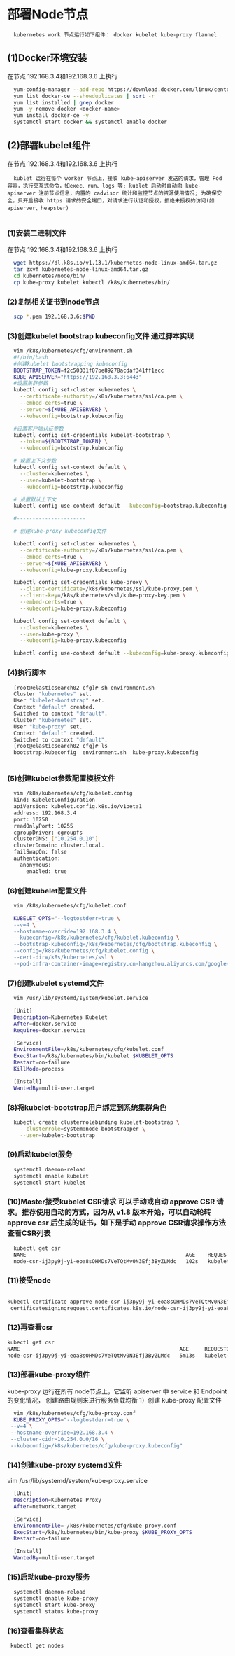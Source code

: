 # 部署Node节点

``` 
  kubernetes work 节点运行如下组件： docker kubelet kube-proxy flannel
```

##  (1)Docker环境安装

在节点 192.168.3.4和192.168.3.6 上执行

``` bash
  yum-config-manager --add-repo https://download.docker.com/linux/centos/docker-ce.repo
  yum list docker-ce --showduplicates | sort -r
  yum list installed | grep docker
  yum -y remove docker <docker-name>
  yum install docker-ce -y
  systemctl start docker && systemctl enable docker
```

##  (2)部署kubelet组件

在节点 192.168.3.4和192.168.3.6 上执行

```
  kublet 运行在每个 worker 节点上，接收 kube-apiserver 发送的请求，管理 Pod 容器，执行交互式命令，如exec、run、logs 等; kublet 启动时自动向 kube-apiserver 注册节点信息，内置的 cadvisor 统计和监控节点的资源使用情况; 为确保安全，只开启接收 https 请求的安全端口，对请求进行认证和授权，拒绝未授权的访问(如apiserver、heapster)
  
```

### (1)安装二进制文件

在节点 192.168.3.4和192.168.3.6 上执行

``` bash
  wget https://dl.k8s.io/v1.13.1/kubernetes-node-linux-amd64.tar.gz
  tar zxvf kubernetes-node-linux-amd64.tar.gz
  cd kubernetes/node/bin/
  cp kube-proxy kubelet kubectl /k8s/kubernetes/bin/
```

### (2)复制相关证书到node节点
 
``` bash
  scp *.pem 192.168.3.6:$PWD   
```

### (3)创建kubelet bootstrap kubeconfig文件 通过脚本实现

``` bash
  vim /k8s/kubernetes/cfg/environment.sh
  #!/bin/bash
  #创建kubelet bootstrapping kubeconfig 
  BOOTSTRAP_TOKEN=f2c50331f07be89278acdaf341ff1ecc
  KUBE_APISERVER="https://192.168.3.3:6443"
  #设置集群参数
  kubectl config set-cluster kubernetes \
    --certificate-authority=/k8s/kubernetes/ssl/ca.pem \
    --embed-certs=true \
    --server=${KUBE_APISERVER} \
    --kubeconfig=bootstrap.kubeconfig

  #设置客户端认证参数
  kubectl config set-credentials kubelet-bootstrap \
    --token=${BOOTSTRAP_TOKEN} \
    --kubeconfig=bootstrap.kubeconfig

  # 设置上下文参数
  kubectl config set-context default \
    --cluster=kubernetes \
    --user=kubelet-bootstrap \
    --kubeconfig=bootstrap.kubeconfig

  # 设置默认上下文
  kubectl config use-context default --kubeconfig=bootstrap.kubeconfig

  #----------------------

  # 创建kube-proxy kubeconfig文件

  kubectl config set-cluster kubernetes \
    --certificate-authority=/k8s/kubernetes/ssl/ca.pem \
    --embed-certs=true \
    --server=${KUBE_APISERVER} \
    --kubeconfig=kube-proxy.kubeconfig

  kubectl config set-credentials kube-proxy \
    --client-certificate=/k8s/kubernetes/ssl/kube-proxy.pem \
    --client-key=/k8s/kubernetes/ssl/kube-proxy-key.pem \
    --embed-certs=true \
    --kubeconfig=kube-proxy.kubeconfig

  kubectl config set-context default \
    --cluster=kubernetes \
    --user=kube-proxy \
    --kubeconfig=kube-proxy.kubeconfig

  kubectl config use-context default --kubeconfig=kube-proxy.kubeconfig
```

### (4)执行脚本

``` bash
  [root@elasticsearch02 cfg]# sh environment.sh 
  Cluster "kubernetes" set.
  User "kubelet-bootstrap" set.
  Context "default" created.
  Switched to context "default".
  Cluster "kubernetes" set.
  User "kube-proxy" set.
  Context "default" created.
  Switched to context "default".
  [root@elasticsearch02 cfg]# ls
  bootstrap.kubeconfig  environment.sh  kube-proxy.kubeconfig
  
```

### (5)创建kubelet参数配置模板文件

``` bash
  vim /k8s/kubernetes/cfg/kubelet.config
  kind: KubeletConfiguration
  apiVersion: kubelet.config.k8s.io/v1beta1
  address: 192.168.3.4
  port: 10250
  readOnlyPort: 10255
  cgroupDriver: cgroupfs
  clusterDNS: ["10.254.0.10"]
  clusterDomain: cluster.local.
  failSwapOn: false
  authentication:
    anonymous:
      enabled: true

```

### (6)创建kubelet配置文件

``` bash
  vim /k8s/kubernetes/cfg/kubelet.conf

  KUBELET_OPTS="--logtostderr=true \
  --v=4 \
  --hostname-override=192.168.3.4 \
  --kubeconfig=/k8s/kubernetes/cfg/kubelet.kubeconfig \
  --bootstrap-kubeconfig=/k8s/kubernetes/cfg/bootstrap.kubeconfig \
  --config=/k8s/kubernetes/cfg/kubelet.config \
  --cert-dir=/k8s/kubernetes/ssl \
  --pod-infra-container-image=registry.cn-hangzhou.aliyuncs.com/google-containers/pause-amd64:3.0"
```

### (7)创建kubelet systemd文件
``` bash
  vim /usr/lib/systemd/system/kubelet.service 

  [Unit]
  Description=Kubernetes Kubelet
  After=docker.service
  Requires=docker.service

  [Service]
  EnvironmentFile=/k8s/kubernetes/cfg/kubelet.conf
  ExecStart=/k8s/kubernetes/bin/kubelet $KUBELET_OPTS
  Restart=on-failure
  KillMode=process

  [Install]
  WantedBy=multi-user.target
```

### (8)将kubelet-bootstrap用户绑定到系统集群角色

``` bash
  kubectl create clusterrolebinding kubelet-bootstrap \
    --clusterrole=system:node-bootstrapper \
    --user=kubelet-bootstrap
```

### (9)启动kubelet服务

``` bash
  systemctl daemon-reload 
  systemctl enable kubelet 
  systemctl start kubelet
```


### (10)Master接受kubelet CSR请求 可以手动或自动 approve CSR 请求。推荐使用自动的方式，因为从 v1.8 版本开始，可以自动轮转approve csr 后生成的证书，如下是手动 approve CSR请求操作方法 查看CSR列表

``` bash
  kubectl get csr
  NAME                                                   AGE    REQUESTOR           CONDITION
  node-csr-ij3py9j-yi-eoa8sOHMDs7VeTQtMv0N3Efj3ByZLMdc   102s   kubelet-bootstrap   Pending
```

### (11)接受node
 
 ``` bash
 
 kubectl certificate approve node-csr-ij3py9j-yi-eoa8sOHMDs7VeTQtMv0N3Efj3ByZLMdc
  certificatesigningrequest.certificates.k8s.io/node-csr-ij3py9j-yi-eoa8sOHMDs7VeTQtMv0N3Efj3ByZLMdc approved

 ```
 
 ### (12)再查看csr
 
  ``` bash
  kubectl get csr
  NAME                                                   AGE     REQUESTOR           CONDITION
  node-csr-ij3py9j-yi-eoa8sOHMDs7VeTQtMv0N3Efj3ByZLMdc   5m13s   kubelet-bootstrap   Approved,Issued
 ```
 
 ### (13)部署kube-proxy组件
 
 kube-proxy 运行在所有 node节点上，它监听 apiserver 中 service 和 Endpoint 的变化情况，
 创建路由规则来进行服务负载均衡 1）创建 kube-proxy 配置文件
 
 ``` bash
   vim /k8s/kubernetes/cfg/kube-proxy.conf
   KUBE_PROXY_OPTS="--logtostderr=true \
  --v=4 \
  --hostname-override=192.168.3.4 \
  --cluster-cidr=10.254.0.0/16 \
  --kubeconfig=/k8s/kubernetes/cfg/kube-proxy.kubeconfig"
 
 ```

### (14)创建kube-proxy systemd文件
vim /usr/lib/systemd/system/kube-proxy.service 
``` bash
  [Unit]
  Description=Kubernetes Proxy
  After=network.target

  [Service]
  EnvironmentFile=-/k8s/kubernetes/cfg/kube-proxy.conf
  ExecStart=/k8s/kubernetes/bin/kube-proxy $KUBE_PROXY_OPTS
  Restart=on-failure

  [Install]
  WantedBy=multi-user.target
```

### (15)启动kube-proxy服务
``` bash
  systemctl daemon-reload 
  systemctl enable kube-proxy 
  systemctl start kube-proxy
  systemctl status kube-proxy
```

### (16)查看集群状态
``` bash
 kubectl get nodes
 
 ```
